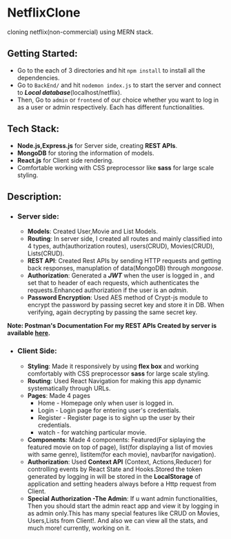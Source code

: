 # NetflixClone
cloning netflix(non-commercial) using MERN stack.

## Getting Started:
- Go to the each of 3 directories and hit `npm install` to install all the dependencies.
- Go to `BackEnd/` and hit `nodemon index.js` to start the server and connect to ***Local database***(localhost/netflix).
- Then, Go to `admin` or `frontend` of our choice whether you want to log in as a user or admin respectively. Each has different functionalities.

## Tech Stack:
- **Node.js,Express.js** for Server side, creating **REST APIs**.
- **MongoDB** for storing the information of models.
- **React.js** for Client side rendering.
- Comfortable working with CSS preprocessor like **sass** for large scale styling.

## Description:
+ ### **Server side**:
    - **Models**:
    Created User,Movie and List Models.
    - **Routing**:
    In server side, I created all routes and mainly classified into 4 types, auth(authorization routes), users(CRUD), Movies(CRUD), Lists(CRUD).
    - **REST API**:
    Created Rest APIs by sending HTTP requests and getting back responses, manuplation of data(MongoDB) through *mongoose*.
    - **Authorization**:
    Generated a ***JWT*** when the user is logged in , and set that to header of each requests, which authenticates the requests.Enhanced authorization if the user is an *admin*.
    - **Password Encryption**:
    Used AES method of Crypt-js module to encrypt the password by passing secret key and store it in DB. When verifying, again decrypting by passing the same secret key.

**Note: Postman's Documentation For my REST APIs Created by server is available [here](https://documenter.getpostman.com/view/21503860/2s83zfRR5o).**
    
+ ### **Client Side**:
    - **Styling**:
    Made it responsively by using **flex box** and working comfortably with CSS preprocessor **sass** for large scale styling.
    - **Routing**:
    Used React Navigation for making this app dynamic systematically through URLs.
    - **Pages**:
    Made 4 pages 
        * Home - Homepage only when user is logged in.
        * Login - Login page for entering user's credentials.
        * Register - Register page is to sighn up the user by their credentials.
        * watch - for watching particular movie.
    - **Components**:
    Made 4 components: Featured(For siplaying the featured movie on top of page), list(for displaying a list of movies with same genre), listitem(for each movie), navbar(for navigation).
    - **Authorization**:
    Used **Context API** (Context, Actions,Reducer) for controlling events by React State and Hooks.Stored the token generated by logging in will be stored in the **LocalStorage** of application and setting headers always before a Http request from Client.
    - **Special Authorization -The Admin**:
    If u want admin functionalities, Then you should start the admin react app and view it by logging in as admin only.This has many special features like CRUD on Movies, Users,Lists from Client!. And also we can view all the stats, and much more! currently, working on it.
